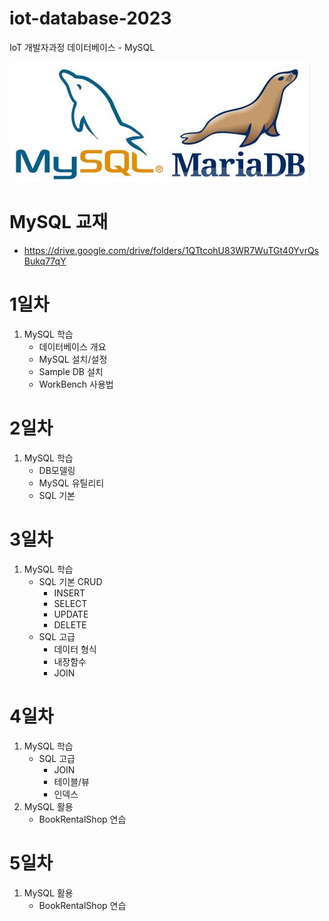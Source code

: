 # iot-database-2023
IoT 개발자과정 데이터베이스 - MySQL

![MySQL](https://raw.githubusercontent.com/YoungHunPark0/iot-database-2023/main/Images/MySQL.png)

# MySQL 교재
 - https://drive.google.com/drive/folders/1QTtcohU83WR7WuTGt40YvrQsBukq77qY

<!-- # MySQL 설치방법
 - MySQL Community (GPL) Downloads
 - MySQL Installer for Windows
 - 437.3m 다운
 - No thanks, just start my download
 - 커스텀
 - MySQL Servers, workbench, shell/ Connectors-python - x.64, net(c#)- x.86, Documentation - sample ->> 오른쪽으로 넣기
 - Enable 체크->  Servers, workbench, shell, samples 클릭 -> Advanced Options 클릭 - install, Data -> C:\DEV\Tools\MySQL\MySQL Server 8.0 경로변경
 - check requirements 뜨면 하단 2번째 execute 클릭 다운
 - execute -> 계속넘기다가 -> Authenticaion에서 2번째 Legacy체크 (첫번째꺼는 비밀번호 복잡하게 해야됨->회사용) -> 비밀번호 12345-> weak뜨면 ok 
 - 다 설치하고 workbench -> 오른쪽상단 오른쪽3번째꺼 클릭, 왼쪽목록 중단에 Schemas 클릭
 - 책설정 제외하고 요기작성.
 - 설정 - 폰트 - D2Coding 넣기 숫자옆, 맨밑 윈도우8
 - 실행 - sysdm.cpl -> 시스템속성 - 고급 - 환경변수 - 시스템변수 - path - C:\DEV\Tools\MySQL\MySQL Server 8.0\bin 추가
 - https://drive.google.com/drive/folders/1KNAvefMzJpAurCj42-kTQmIoOvUTOe4T - employees 다운
 - -> C:\DEV\Tools\MySQL\Samples and Examples 8.0\employees - 폴더경로 변경 - -> 책내용참고
 - visual code - mysql 설치 - employees 비번 12345 설정
 - sys 절대 지우면 X -->
 
<!-- # MySQL
- PRIMARY KEY == 기본키
- datatype 
    - ()는 글자수
    - 한글쓸때는 nvarchar  
- 백업
    - C드라이브 -> DB_Backup 폴더 생성 -> MySQL - admin - export -> 폴더경로 변경 -> include 체크 -> start -->
<!-- - PK, FK는 데이터 형식, 사이즈가 일치해야됨 -->
<!-- - 한줄 지우기 ctrl+L // 파이선은 ctrl+delete -->

# 1일차
1. MySQL 학습
    - 데이터베이스 개요
    - MySQL 설치/설정
    - Sample DB 설치
    - WorkBench 사용법

# 2일차
1. MySQL 학습
    - DB모델링
    - MySQL 유틸리티
    - SQL 기본

# 3일차
1. MySQL 학습
    - SQL 기본 CRUD
        - INSERT
        - SELECT
        - UPDATE
        - DELETE
    - SQL 고급
        - 데이터 형식
        - 내장함수
        - JOIN

# 4일차
1. MySQL 학습
    - SQL 고급
        - JOIN
        - 테이블/뷰
        - 인덱스
2. MySQL 활용
    - BookRentalShop 연습

# 5일차
1. MySQL 활용
    - BookRentalShop 연습
       
